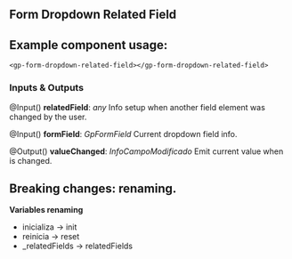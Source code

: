 ## Form Dropdown Related Field

## Example component usage:
```
<gp-form-dropdown-related-field></gp-form-dropdown-related-field>
```

### Inputs & Outputs

@Input() **relatedField**: *any* Info setup when another field element was changed by the user.


@Input() **formField**: *GpFormField* Current dropdown field info.


@Output() **valueChanged**: *InfoCampoModificado* Emit current value when is changed.

## Breaking changes: renaming.

**Variables renaming**
+ inicializa -> init
+ reinicia -> reset
+ _relatedFields -> relatedFields